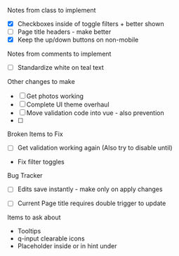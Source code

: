 Notes from class to implement
 - [x] Checkboxes inside of toggle filters + better shown
 - [ ] Page title headers - make better
 - [x] Keep the up/down buttons on non-mobile

Notes from comments to implement
 - [ ] Standardize white on teal text

Other changes to make
- [ ] Get photos working
- [ ] Complete UI theme overhaul
- [ ] Move validation code into vue - also prevention
- [ ] 

Broken Items to Fix
- [ ] Get validation working again (Also try to disable until)
- Fix filter toggles

Bug Tracker
- [ ] Edits save instantly - make only on apply changes
- [ ] Current Page title requires double trigger to update


Items to ask about
- Tooltips
- q-input clearable icons
- Placeholder inside or in hint under